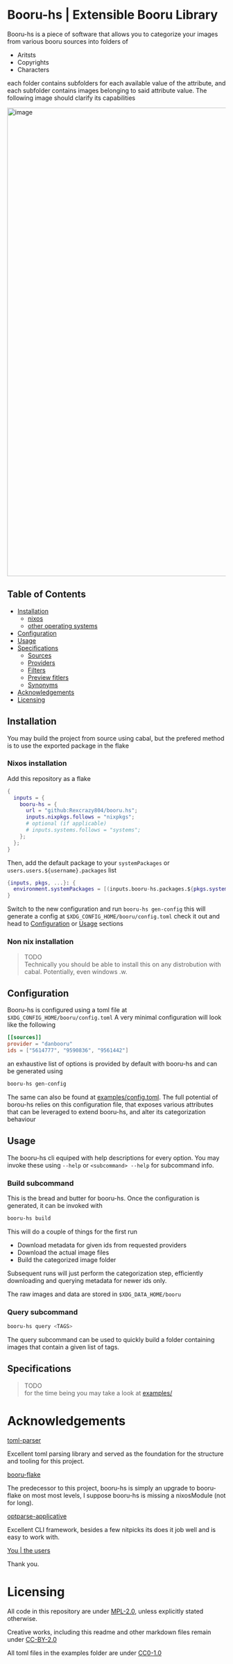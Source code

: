 # Booru-hs | Extensible Booru Library

Booru-hs is a piece of software that allows you to categorize
your images from various booru sources into folders of 

- Aritsts
- Copyrights
- Characters

each folder contains subfolders for each available value of the attribute,
and each subfolder contains images belonging to said attribute value.
The following image should clarify its capabilities

<img width="1920" height="1080" alt="image" src="https://github.com/user-attachments/assets/80d528c8-5776-4ddc-96e3-648cf6a0ca12" />
<br>

## Table of Contents

- [Installation](#installation)
  - [nixos](#nixos-installation)
  - [other operating systems](#non-nix-installtion)
- [Configuration](#configuration)
- [Usage](#usage)
- [Specifications](#specifications)
  - [Sources](#source-spec)
  - [Providers](#provider-spec)
  - [Filters](#filters-spec)
  - [Preview fitlers](#preview-filters-spec)
  - [Synonyms](#synonyms-spec)
- [Acknowledgements](#Acknowledgements)
- [Licensing](#Licensing)

## Installation

You may build the project from source using cabal,
but the prefered method is to use the exported package in the flake

### Nixos installation

Add this repository as a flake
```nix
{
  inputs = {
    booru-hs = {
      url = "github:Rexcrazy804/booru.hs";
      inputs.nixpkgs.follows = "nixpkgs";
      # optional (if applicable)
      # inputs.systems.follows = "systems";
    };
  };
}
```

Then, add the default package to your `systemPackages` or `users.users.${username}.packages` list
```nix
{inputs, pkgs, ...}: {
  environment.systemPackages = [(inputs.booru-hs.packages.${pkgs.system}.default)];
}
```

Switch to the new configuration and run `booru-hs gen-config` this will generate a config at
`$XDG_CONFIG_HOME/booru/config.toml` check it out and head to [Configuration](#configuration)
or [Usage](#usage) sections

### Non nix installation

> TODO <br>
> Technically you should be able to install this on any distrobution with cabal.
> Potentially, even windows .w.

## Configuration

Booru-hs is configured using a toml file at `$XDG_CONFIG_HOME/booru/config.toml`
A very minimal configuration will look like the following
```toml
[[sources]]
provider = "danbooru"
ids = ["5614777", "9590836", "9561442"]
```

an exhaustive list of options is provided by default with booru-hs 
and can be generated using 
```sh
booru-hs gen-config
```

The same can also be found at [examples/config.toml](examples/config.toml).
The full potential of borou-hs relies on this configuration file,
that exposes various attributes that can be leveraged to extend booru-hs,
and alter its categorization behaviour

## Usage

The booru-hs cli equiped with help descriptions for every option.
You may invoke these using `--help` or `<subcommand> --help` for subcommand info.

### Build subcommand

This is the bread and butter for booru-hs.
Once the configuration is generated, it can be invoked with
```sh
booru-hs build
```

This will do a couple of things for the first run
- Download metadata for given ids from requested providers
- Download the actual image files
- Build the categorized image folder

Subsequent runs will just perform the categorization step,
efficiently downloading and querying metadata for newer ids only.

The raw images and data are stored in `$XDG_DATA_HOME/booru`

### Query subcommand

```sh
booru-hs query <TAGS>
```

The query subcommand can be used to quickly build a folder
containing images that contain a given list of tags.

## Specifications

> TODO <br>
> for the time being you may take a look at [examples/](examples/)

# Acknowledgements

[toml-parser]

Excellent toml parsing library and served as the foundation for the structure and
tooling for this project.

[booru-flake]

The predecessor to this project, booru-hs is simply an upgrade to booru-flake on most most levels, 
I suppose booru-hs is missing a nixosModule (not for long).

[optparse-applicative]

Excellent CLI framework,
besides a few nitpicks its does it job well and is easy to work with.

[You | the users][stargazers]

Thank you.

# Licensing

All code in this repository are under [MPL-2.0](LICENSE),
unless explicitly stated otherwise.

Creative works, including this readme and other markdown files remain
under [CC-BY-2.0](https://creativecommons.org/licenses/by/2.0/)

All toml files in the examples folder are under [CC0-1.0](https://creativecommons.org/publicdomain/zero/1.0/)

[stargazers]: https://github.com/Rexcrazy804/booru-flake/stargazers
[booru-flake]: https://github.com/Rexcrazy804/booru-flake
[toml-parser]: https://github.com/glguy/toml-parser
[optparse-applicative]: https://github.com/pcapriotti/optparse-applicative
[conventional-commits]: https://www.conventionalcommits.org/en/v1.0.0/
